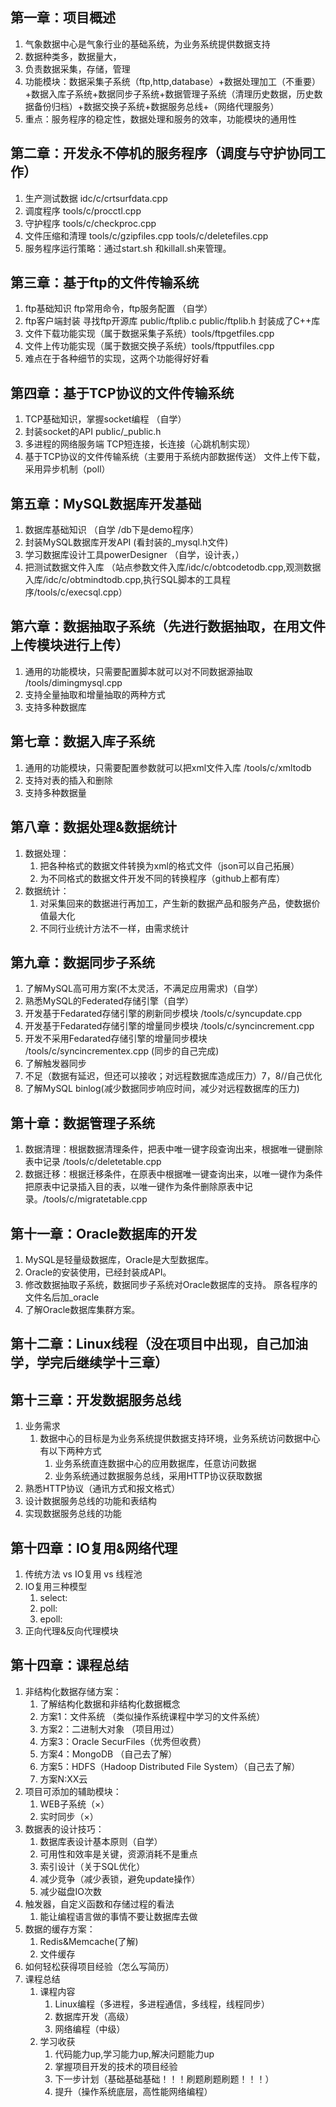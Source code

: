## 第一章：项目概述

1. 气象数据中心是气象行业的基础系统，为业务系统提供数据支持
2. 数据种类多，数据量大，
3. 负责数据采集，存储，管理
4. 功能模块：数据采集子系统（ftp,http,database）+数据处理加工（不重要）+数据入库子系统+数据同步子系统+数据管理子系统（清理历史数据，历史数据备份归档）+数据交换子系统+数据服务总线+（网络代理服务）
5. 重点：服务程序的稳定性，数据处理和服务的效率，功能模块的通用性

## 第二章：开发永不停机的服务程序（调度与守护协同工作）

1. 生产测试数据	idc/c/crtsurfdata.cpp
2. 调度程序    tools/c/procctl.cpp
3. 守护程序    tools/c/checkproc.cpp    
4. 文件压缩和清理    tools/c/gzipfiles.cpp    tools/c/deletefiles.cpp
5. 服务程序运行策略：通过start.sh 和killall.sh来管理。

## 第三章：基于ftp的文件传输系统

1. ftp基础知识    ftp常用命令，ftp服务配置   （自学）
2. ftp客户端封装     寻找ftp开源库   public/ftplib.c   public/ftplib.h  封装成了C++库
3. 文件下载功能实现（属于数据采集子系统）tools/ftpgetfiles.cpp
4. 文件上传功能实现（属于数据交换子系统）tools/ftpputfiles.cpp
5. 难点在于各种细节的实现，这两个功能得好好看

## 第四章：基于TCP协议的文件传输系统

1. TCP基础知识，掌握socket编程      （自学）
2. 封装socket的API   public/_public.h
3. 多进程的网络服务端   TCP短连接，长连接（心跳机制实现）
4. 基于TCP协议的文件传输系统（主要用于系统内部数据传送）     文件上传下载，采用异步机制（poll）

## 第五章：MySQL数据库开发基础

1. 数据库基础知识  （自学  /db下是demo程序）
2. 封装MySQL数据库开发API   (看封装的_mysql.h文件)
3. 学习数据库设计工具powerDesigner  （自学，设计表，）
4. 把测试数据文件入库   （站点参数文件入库/idc/c/obtcodetodb.cpp,观测数据入库/idc/c/obtmindtodb.cpp,执行SQL脚本的工具程序/tools/c/execsql.cpp）

## 第六章：数据抽取子系统（先进行数据抽取，在用文件上传模块进行上传）

1. 通用的功能模块，只需要配置脚本就可以对不同数据源抽取  /tools/dimingmysql.cpp
2. 支持全量抽取和增量抽取的两种方式   
3. 支持多种数据库

## 第七章：数据入库子系统

1. 通用的功能模块，只需要配置参数就可以把xml文件入库  /tools/c/xmltodb
2. 支持对表的插入和删除
3. 支持多种数据量

## 第八章：数据处理&数据统计

1. 数据处理：
   1. 把各种格式的数据文件转换为xml的格式文件（json可以自己拓展）
   2. 为不同格式的数据文件开发不同的转换程序（github上都有库）
2. 数据统计：
   1. 对采集回来的数据进行再加工，产生新的数据产品和服务产品，使数据价值最大化
   2. 不同行业统计方法不一样，由需求统计

## 第九章：数据同步子系统

1. 了解MySQL高可用方案(不太灵活，不满足应用需求)（自学）
2. 熟悉MySQL的Federated存储引擎（自学）
3. 开发基于Fedarated存储引擎的刷新同步模块   /tools/c/syncupdate.cpp
4. 开发基于Fedarated存储引擎的增量同步模块  /tools/c/syncincrement.cpp
5. 开发不采用Fedarated存储引擎的增量同步模块  /tools/c/syncincrementex.cpp (同步的自己完成)
6. 了解触发器同步
7. 不足（数据有延迟，但还可以接收；对远程数据库造成压力）7，8//自己优化
8. 了解MySQL binlog(减少数据同步响应时间，减少对远程数据库的压力)

## 第十章：数据管理子系统

1. 数据清理：根据数据清理条件，把表中唯一键字段查询出来，根据唯一键删除表中记录 /tools/c/deletetable.cpp
2. 数据迁移：根据迁移条件，在原表中根据唯一键查询出来，以唯一键作为条件把原表中记录插入目的表，以唯一键作为条件删除原表中记录。/tools/c/migratetable.cpp

## 第十一章：Oracle数据库的开发

1. MySQL是轻量级数据库，Oracle是大型数据库。
2. Oracle的安装使用，已经封装成API。
3. 修改数据抽取子系统，数据同步子系统对Oracle数据库的支持。  原各程序的文件名后加_oracle
4. 了解Oracle数据库集群方案。

## 第十二章：Linux线程（没在项目中出现，自己加油学，学完后继续学十三章）

## 第十三章：开发数据服务总线

1. 业务需求
   1. 数据中心的目标是为业务系统提供数据支持环境，业务系统访问数据中心有以下两种方式
      1. 业务系统直连数据中心的应用数据库，任意访问数据
      2. 业务系统通过数据服务总线，采用HTTP协议获取数据
2. 熟悉HTTP协议（通讯方式和报文格式）
3. 设计数据服务总线的功能和表结构
4. 实现数据服务总线的功能

## 第十四章：IO复用&网络代理

1. 传统方法 vs IO复用 vs 线程池
2. IO复用三种模型
   1. select:
   2. poll:
   3. epoll:
3. 正向代理&反向代理模块

## 第十四章：课程总结

1. 非结构化数据存储方案：
   1. 了解结构化数据和非结构化数据概念
   2. 方案1：文件系统 （类似操作系统课程中学习的文件系统）
   3. 方案2：二进制大对象 （项目用过）
   4. 方案3：Oracle SecurFiles（优秀但收费）
   5. 方案4：MongoDB （自己去了解）
   6. 方案5：HDFS（Hadoop Distributed File System）（自己去了解）
   7. 方案N:XX云
2. 项目可添加的辅助模块：
   1. WEB子系统（×）
   2. 实时同步（×）
3. 数据表的设计技巧：
   1. 数据库表设计基本原则（自学）
   2. 可用性和效率是关键，资源消耗不是重点
   3. 索引设计（关于SQL优化）
   4. 减少竞争（减少表锁，避免update操作）
   5. 减少磁盘IO次数
4. 触发器，自定义函数和存储过程的看法
   1. 能让编程语言做的事情不要让数据库去做
5. 数据的缓存方案：
   1. Redis&Memcache(了解)
   2. 文件缓存
6. 如何轻松获得项目经验（怎么写简历）
7. 课程总结
   1. 课程内容
      1. Linux编程（多进程，多进程通信，多线程，线程同步）
      2. 数据库开发（高级）
      3. 网络编程（中级）
   2. 学习收获
      1. 代码能力up,学习能力up,解决问题能力up
      2. 掌握项目开发的技术的项目经验
      3. 下一步计划（基础基础基础！！！刷题刷题刷题！！！）
      4. 提升（操作系统底层，高性能网络编程）

